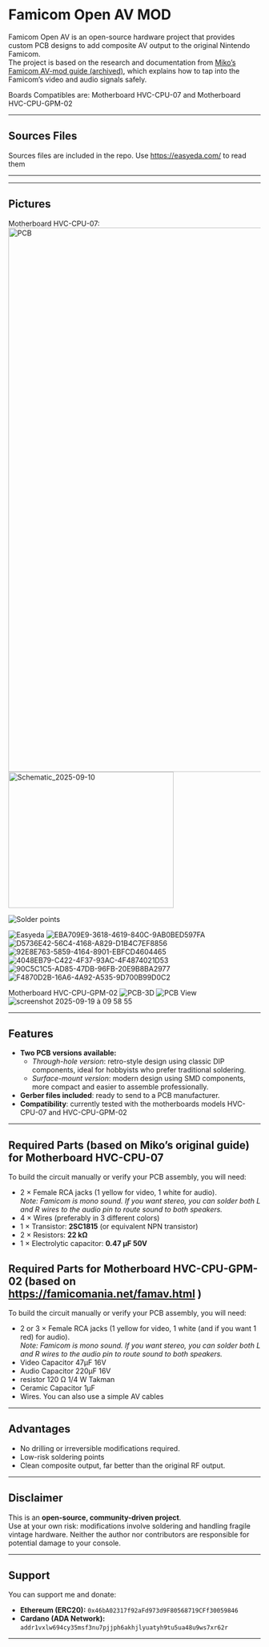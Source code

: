 # Famicom Open AV MOD

Famicom Open AV is an open-source hardware project that provides custom PCB designs to add composite AV output to the original Nintendo Famicom.  
The project is based on the research and documentation from [Miko’s Famicom AV-mod guide (archived)](https://web.archive.org/web/20250321162602/https://miko.mobi/famav.htm), which explains how to tap into the Famicom’s video and audio signals safely.

Boards Compatibles are: Motherboard HVC-CPU-07 and Motherboard HVC-CPU-GPM-02  

---

## Sources Files
Sources files are included in the repo. Use https://easyeda.com/ to read them


---


---

## Pictures

Motherboard HVC-CPU-07:
<img width="1222" height="1088" alt="PCB" src="https://github.com/user-attachments/assets/de180c95-e2cf-4c1f-9922-96a7f855b452" />
<img width="330" height="272" alt="Schematic_2025-09-10" src="https://github.com/user-attachments/assets/4ce4c8be-71f5-42e2-8a8b-57a3ae6c1ebf" />

![Solder points](https://github.com/user-attachments/assets/a11e1a89-39f7-4dc6-bddb-a17cd2afe74f)

![Easyeda](https://github.com/user-attachments/assets/f8b8df23-ecab-48ad-91e0-c31432ce1a4d)
![EBA709E9-3618-4619-840C-9AB0BED597FA](https://github.com/user-attachments/assets/3bb137f6-1c00-491a-b757-cb2e38130d60)
![D5736E42-56C4-4168-A829-D1B4C7EF8856](https://github.com/user-attachments/assets/16b88c0c-def2-4f55-9e05-f0cd15e21526)
![92E8E763-5859-4164-8901-EBFCD4604465](https://github.com/user-attachments/assets/cf424e0e-2447-4413-81f4-fc00f0e71c48)
![4048EB79-C422-4F37-93AC-4F4874021D53](https://github.com/user-attachments/assets/ff463b0a-6b49-4a55-b39a-20460518b869)
![90C5C1C5-AD85-47DB-96FB-20E9B8BA2977](https://github.com/user-attachments/assets/621fde2d-d500-4213-ad2c-fd41594073a4)
![F4870D2B-16A6-4A92-A535-9D700B99D0C2](https://github.com/user-attachments/assets/1ce9e6d4-0c84-48ac-ac85-013547123145)


Motherboard HVC-CPU-GPM-02
![PCB-3D](https://github.com/user-attachments/assets/93bc5642-9e75-4ab3-897b-beeffadcbc87)
![PCB View](https://github.com/user-attachments/assets/b62fc047-e1e1-4dad-8045-79ceff128847)
![screenshot 2025-09-19 à 09 58 55](https://github.com/user-attachments/assets/355e7210-4fee-42ae-a290-8ee5ca259201)



---

## Features

- **Two PCB versions available:**
  - *Through-hole version*: retro-style design using classic DIP components, ideal for hobbyists who prefer traditional soldering.
  - *Surface-mount version*: modern design using SMD components, more compact and easier to assemble professionally.
- **Gerber files included**: ready to send to a PCB manufacturer.
- **Compatibility**: currently tested with the motherboards models HVC-CPU-07 and  HVC-CPU-GPM-02

---

## Required Parts (based on Miko’s original guide) for Motherboard HVC-CPU-07

To build the circuit manually or verify your PCB assembly, you will need:

- 2 × Female RCA jacks (1 yellow for video, 1 white for audio).  
  *Note: Famicom is mono sound. If you want stereo, you can solder both L and R wires to the audio pin to route sound to both speakers.*
- 4 × Wires (preferably in 3 different colors)  
- 1 × Transistor: **2SC1815** (or equivalent NPN transistor)  
- 2 × Resistors: **22 kΩ**  
- 1 × Electrolytic capacitor: **0.47 µF 50V**

  
## Required Parts for Motherboard HVC-CPU-GPM-02 (based on https://famicomania.net/famav.html )

To build the circuit manually or verify your PCB assembly, you will need:

- 2 or 3 × Female RCA jacks (1 yellow for video, 1 white (and if you want 1 red) for audio).  
  *Note: Famicom is mono sound. If you want stereo, you can solder both L and R wires to the audio pin to route sound to both speakers.*
- Video Capacitor 47µF 16V 
- Audio Capacitor 220µF 16V
- resistor 120 Ω 1/4 W Takman 
- Ceramic Capacitor 1µF
- Wires. You can also use a simple AV cables
---

## Advantages

- No drilling or irreversible modifications required.  
- Low-risk soldering points  
- Clean composite output, far better than the original RF output.  

---

## Disclaimer

This is an **open-source, community-driven project**.  
Use at your own risk: modifications involve soldering and handling fragile vintage hardware. Neither the author nor contributors are responsible for potential damage to your console.

---

## Support

You can support me and donate:  
- **Ethereum (ERC20):** `0x46bA02317f92aFd973d9F80568719CFf30059846`  
- **Cardano (ADA Network):** `addr1vxlw694cy35msf3nu7pjjph6akhjlyuatyh9tu5ua48u9ws7xr62r`  

---

